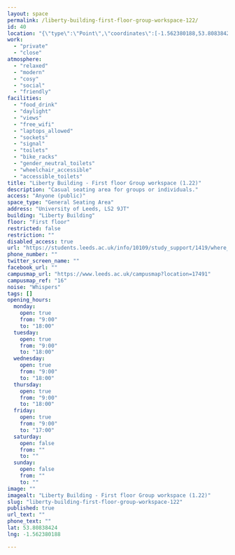 ```yaml
---
layout: space
permalink: /liberty-building-first-floor-group-workspace-122/
id: 40
location: "{\"type\":\"Point\",\"coordinates\":[-1.562380188,53.80838424]}"
work:
  - "private"
  - "close"
atmosphere:
  - "relaxed"
  - "modern"
  - "cosy"
  - "social"
  - "friendly"
facilities:
  - "food_drink"
  - "daylight"
  - "views"
  - "free_wifi"
  - "laptops_allowed"
  - "sockets"
  - "signal"
  - "toilets"
  - "bike_racks"
  - "gender_neutral_toilets"
  - "wheelchair_accessible"
  - "accessible_toilets"
title: "Liberty Building - First floor Group workspace (1.22)"
description: "Casual seating area for groups or individuals."
access: "Anyone (public)"
space_type: "General Seating Area"
address: "University of Leeds, LS2 9JT"
building: "Liberty Building"
floor: "First floor"
restricted: false
restriction: ""
disabled_access: true
url: "https://students.leeds.ac.uk/info/10109/study_support/1419/where_to_study_on_campus"
phone_number: ""
twitter_screen_name: ""
facebook_url: ""
campusmap_url: "https://www.leeds.ac.uk/campusmap?location=17491"
campusmap_ref: "16"
noise: "Whispers"
tags: []
opening_hours:
  monday:
    open: true
    from: "9:00"
    to: "18:00"
  tuesday:
    open: true
    from: "9:00"
    to: "18:00"
  wednesday:
    open: true
    from: "9:00"
    to: "18:00"
  thursday:
    open: true
    from: "9:00"
    to: "18:00"
  friday:
    open: true
    from: "9:00"
    to: "17:00"
  saturday:
    open: false
    from: ""
    to: ""
  sunday:
    open: false
    from: ""
    to: ""
image: ""
imagealt: "Liberty Building - First floor Group workspace (1.22)"
slug: "liberty-building-first-floor-group-workspace-122"
published: true
url_text: ""
phone_text: ""
lat: 53.80838424
lng: -1.562380188

---
```

